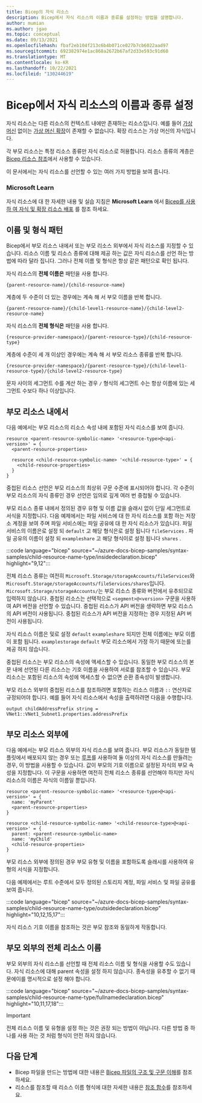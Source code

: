 ```yaml
---
title: Bicep의 자식 리소스
description: Bicep에서 자식 리소스의 이름과 종류를 설정하는 방법을 설명합니다.
author: mumian
ms.author: jgao
ms.topic: conceptual
ms.date: 09/13/2021
ms.openlocfilehash: fbaf2eb104f213c6b4b071ce027b7cb6022aad97
ms.sourcegitcommit: 692382974e1ac868a2672b67af2d33e593c91d60
ms.translationtype: MT
ms.contentlocale: ko-KR
ms.lasthandoff: 10/22/2021
ms.locfileid: "130244619"
---
```

# <a name="set-name-and-type-for-child-resources-in-bicep"></a>Bicep에서 자식 리소스의 이름과 종류 설정

자식 리소스는 다른 리소스의 컨텍스트 내에만 존재하는 리소스입니다. 예를 들어 [가상 머신](/azure/templates/microsoft.compute/virtualmachines) 없이는 [가상 머신 확장](/azure/templates/microsoft.compute/virtualmachines/extensions)이 존재할 수 없습니다. 확장 리소스는 가상 머신의 자식입니다.

각 부모 리소스는 특정 리소스 종류만 자식 리소스로 허용합니다. 리소스 종류의 계층은 [Bicep 리소스 참조](/azure/templates/)에서 사용할 수 있습니다.

이 문서에서는 자식 리소스를 선언할 수 있는 여러 가지 방법을 보여 줍니다.

### <a name="microsoft-learn"></a>Microsoft Learn

자식 리소스에 대 한 자세한 내용 및 실습 지침은 **Microsoft Learn** 에서 [Bicep를 사용 하 여 자식 및 확장 리소스 배포](/learn/modules/child-extension-bicep-templates) 를 참조 하세요.

## <a name="name-and-type-pattern"></a>이름 및 형식 패턴

Bicep에서 부모 리소스 내에서 또는 부모 리소스 외부에서 자식 리소스를 지정할 수 있습니다. 리소스 이름 및 리소스 종류에 대해 제공 하는 값은 자식 리소스를 선언 하는 방법에 따라 달라 집니다. 그러나 전체 이름 및 형식은 항상 같은 패턴으로 확인 됩니다. 

자식 리소스의 **전체 이름은** 패턴을 사용 합니다.

```bicep
{parent-resource-name}/{child-resource-name}
```

계층에 두 수준이 더 있는 경우에는 계속 해 서 부모 이름을 반복 합니다.

```bicep
{parent-resource-name}/{child-level1-resource-name}/{child-level2-resource-name}
```

자식 리소스의 **전체 형식은** 패턴을 사용 합니다.

```bicep
{resource-provider-namespace}/{parent-resource-type}/{child-resource-type}
```

계층에 수준이 세 개 이상인 경우에는 계속 해 서 부모 리소스 종류를 반복 합니다.

```bicep
{resource-provider-namespace}/{parent-resource-type}/{child-level1-resource-type}/{child-level2-resource-type}
```

문자 사이의 세그먼트 수를 계산 하는 경우 `/` 형식의 세그먼트 수는 항상 이름에 있는 세그먼트 수보다 하나 이상입니다. 

## <a name="within-parent-resource"></a>부모 리소스 내에서

다음 예에서는 부모 리소스의 리소스 속성 내에 포함된 자식 리소스를 보여 줍니다.

```bicep
resource <parent-resource-symbolic-name> '<resource-type>@<api-version>' = {
  <parent-resource-properties>

  resource <child-resource-symbolic-name> '<child-resource-type>' = {
    <child-resource-properties>
  }
}
```

중첩된 리소스 선언은 부모 리소스의 최상위 구문 수준에 표시되어야 합니다. 각 수준이 부모 리소스의 자식 종류인 경우 선언은 임의로 깊게 여러 번 중첩될 수 있습니다.

부모 리소스 종류 내에서 정의된 경우 유형 및 이름 값을 슬래시 없이 단일 세그먼트로 서식을 지정합니다. 다음 예제에서는 파일 서비스에 대 한 자식 리소스를 포함 하는 저장소 계정을 보여 주며 파일 서비스에는 파일 공유에 대 한 자식 리소스가 있습니다. 파일 서비스의 이름은로 설정 되 `default` 고 해당 형식은로 설정 됩니다 `fileServices` . 파일 공유의 이름이 설정 되 `exampleshare` 고 해당 형식이로 설정 됩니다 `shares` .

:::code language="bicep" source="~/azure-docs-bicep-samples/syntax-samples/child-resource-name-type/insidedeclaration.bicep" highlight="9,12":::

전체 리소스 종류는 여전히 `Microsoft.Storage/storageAccounts/fileServices`와 `Microsoft.Storage/storageAccounts/fileServices/shares`입니다. `Microsoft.Storage/storageAccounts/`는 부모 리소스 종류와 버전에서 유추되므로 입력하지 않습니다. 중첩된 리소스는 선택적으로 `<segment>@<version>` 구문을 사용하여 API 버전을 선언할 수 있습니다. 중첩된 리소스가 API 버전을 생략하면 부모 리소스의 API 버전이 사용됩니다. 중첩된 리소스가 API 버전을 지정하는 경우 지정된 API 버전이 사용됩니다.

자식 리소스 이름은 및로 설정 `default` `exampleshare` 되지만 전체 이름에는 부모 이름이 포함 됩니다. `examplestorage` `default` 부모 리소스에서 가정 하기 때문에 또는를 제공 하지 않습니다.

중첩된 리소스는 부모 리소스의 속성에 액세스할 수 있습니다. 동일한 부모 리소스의 본문 내에 선언된 다른 리소스는 기호 이름을 사용하여 서로를 참조할 수 있습니다. 부모 리소스는 포함된 리소스의 속성에 액세스할 수 없으면 순환 종속성이 발생합니다.

부모 리소스 외부의 중첩된 리소스를 참조하려면 포함하는 리소스 이름과 `::` 연산자로 규정되어야 합니다. 예를 들어 자식 리소스에서 속성을 출력하려면 다음을 수행합니다.

```bicep
output childAddressPrefix string = VNet1::VNet1_Subnet1.properties.addressPrefix
```

## <a name="outside-parent-resource"></a>부모 리소스 외부에

다음 예에서는 부모 리소스 외부의 자식 리소스를 보여 줍니다. 부모 리소스가 동일한 템플릿에서 배포되지 않는 경우 또는 [루프](loops.md)를 사용하여 둘 이상의 자식 리소스를 만들려는 경우, 이 방법을 사용할 수 있습니다. 값이 부모의 기호 이름으로 설정된 자식의 부모 속성을 지정합니다. 이 구문을 사용하면 여전히 전체 리소스 종류를 선언해야 하지만 자식 리소스의 이름은 자식의 이름일 뿐입니다.

```bicep
resource <parent-resource-symbolic-name> '<resource-type>@<api-version>' = {
  name: 'myParent'
  <parent-resource-properties>
}

resource <child-resource-symbolic-name> '<child-resource-type>@<api-version>' = {
  parent: <parent-resource-symbolic-name>
  name: 'myChild'
  <child-resource-properties>
}
```

부모 리소스 외부에 정의된 경우 부모 유형 및 이름을 포함하도록 슬래시를 사용하여 유형의 서식을 지정합니다.

다음 예제에서는 루트 수준에서 모두 정의된 스토리지 계정, 파일 서비스 및 파일 공유를 보여 줍니다.

:::code language="bicep" source="~/azure-docs-bicep-samples/syntax-samples/child-resource-name-type/outsidedeclaration.bicep" highlight="10,12,15,17":::

자식 리소스 기호 이름을 참조하는 것은 부모 참조와 동일하게 작동합니다.

## <a name="full-resource-name-outside-parent"></a>부모 외부의 전체 리소스 이름

부모 외부의 자식 리소스를 선언할 때 전체 리소스 이름 및 형식을 사용할 수도 있습니다. 자식 리소스에 대해 parent 속성을 설정 하지 않습니다. 종속성을 유추할 수 없기 때문에이를 명시적으로 설정 해야 합니다.

:::code language="bicep" source="~/azure-docs-bicep-samples/syntax-samples/child-resource-name-type/fullnamedeclaration.bicep" highlight="10,11,17,18":::

> [!IMPORTANT]
> 전체 리소스 이름 및 유형을 설정 하는 것은 권장 되는 방법이 아닙니다. 다른 방법 중 하나를 사용 하는 것 처럼 형식이 안전 하지 않습니다.

## <a name="next-steps"></a>다음 단계

* Bicep 파일을 만드는 방법에 대한 내용은 [Bicep 파일의 구조 및 구문 이해](./file.md)를 참조하세요.
* 리소스를 참조할 때 리소스 이름 형식에 대한 자세한 내용은 [참조 함수](./bicep-functions-resource.md#reference)를 참조하세요.
